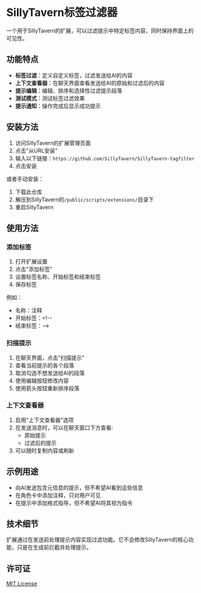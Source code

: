 # SillyTavern标签过滤器

一个用于SillyTavern的扩展，可以过滤提示中特定标签内容，同时保持界面上的可见性。

## 功能特点

- **标签过滤**：定义自定义标签，过滤发送给AI的内容
- **上下文查看器**：在聊天界面查看发送给AI的原始和过滤后的内容
- **提示编辑**：编辑、排序和选择性过滤提示段落
- **测试模式**：测试标签过滤效果
- **提示通知**：操作完成后显示成功提示

## 安装方法

1. 访问SillyTavern的扩展管理页面
2. 点击"从URL安装"
3. 输入以下链接：`https://github.com/SillyTavern/SillyTavern-tagfilter`
4. 点击安装

或者手动安装：
1. 下载此仓库
2. 解压到SillyTavern的`/public/scripts/extensions/`目录下
3. 重启SillyTavern

## 使用方法

### 添加标签

1. 打开扩展设置
2. 点击"添加标签"
3. 设置标签名称、开始标签和结束标签
4. 保存标签

例如：
- 名称：注释
- 开始标签：<!-- 
- 结束标签：-->

### 扫描提示

1. 在聊天界面，点击"扫描提示"
2. 查看当前提示的各个段落
3. 取消勾选不想发送给AI的段落
4. 使用编辑按钮修改内容
5. 使用箭头按钮重新排序段落

### 上下文查看器

1. 启用"上下文查看器"选项
2. 在发送消息时，可以在聊天窗口下方查看:
   - 原始提示
   - 过滤后的提示
3. 可以随时复制内容或刷新

## 示例用途

- 向AI发送包含元信息的提示，但不希望AI看到这些信息
- 在角色卡中添加注释，只对用户可见
- 在提示中添加格式指导，但不希望AI将其视为指令

## 技术细节

扩展通过在发送前处理提示内容实现过滤功能。它不会修改SillyTavern的核心功能，只是在生成前拦截并处理提示。

## 许可证

[MIT License](LICENSE) 